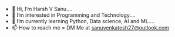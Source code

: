 - 👋 Hi, I’m Harsh V Sanu....
- 👀 I’m interested in Programming and Technology....
- 🌱 I’m currently learning Python, Data science, AI and ML....
- 📫 How to reach me = DM Me at sanuvenkatesh27@outlook.com

<!---
Harshasanu/Harshasanu is a ✨ special ✨ repository because its `README.md` (this file) appears on your GitHub profile.
You can click the Preview link to take a look at your changes.
--->
